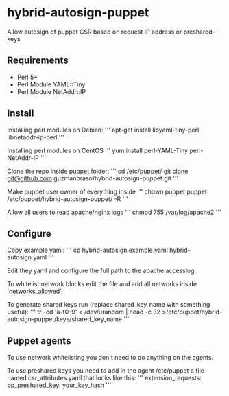 hybrid-autosign-puppet
======================

Allow autosign of puppet CSR based on request IP address or preshared-keys

Requirements
------------

- Perl 5+
- Perl Module YAML::Tiny
- Perl Module NetAddr::IP

Install
-------

Installing perl modules on Debian:
'''
apt-get install libyaml-tiny-perl libnetaddr-ip-perl
'''

Installing perl modules on CentOS
'''
yum install perl-YAML-Tiny perl-NetAddr-IP
'''

Clone the repo inside puppet folder:
'''
cd /etc/puppet/
git clone git@github.com:guzmanbraso/hybrid-autosign-puppet.git
'''

Make puppet user owner of everything inside
'''
chown puppet.puppet /etc/puppet/hybrid-autosign-puppet/ -R
'''

Allow all users to read apache/nginx logs
'''
chmod 755 /var/log/apache2
'''

Configure
-----------------------

Copy example yaml:
'''
cp hybrid-autosign.example.yaml hybrid-autosign.yaml
'''

Edit they yaml and configure the full path to the apache accesslog.

To whitelist network blocks edit the file and add all networks inside 'networks_allowed'.

To generate shared keys run (replace shared_key_name with something useful):
'''
tr -cd 'a-f0-9' < /dev/urandom | head -c 32 >/etc/puppet/hybrid-autosign-puppet/keys/shared_key_name
'''

Puppet agents
-------------

To use network whitelisting you don't need to do anything on the agents.
   
To use preshared keys you need to add in the agent /etc/puppet a file named csr_attributes.yaml that looks like this:
'''
extension_requests:
  pp_preshared_key: your_key_hash
'''
